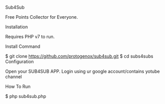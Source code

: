 Sub4Sub

Free Points Collector for Everyone.

Installation

Requires PHP v7 to run.

Install Command

$ git clone https://github.com/protogenox/sub4sub.git
$ cd subs4subs
Configuration

Open your SUB4SUB APP. Login using ur google account/contains yotube channel

How To Run

$ php sub4sub.php
